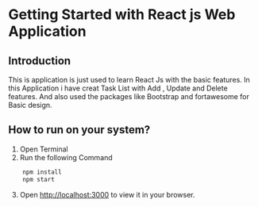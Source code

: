 # Getting Started with React js Web Application

## Introduction
This is application is just used to learn React Js with the basic features. In this Application i have creat Task List with Add , Update and Delete features. And also used the packages like Bootstrap and fortawesome for Basic design.

## How to run on your system?

1. Open Terminal
2. Run the following Command
```sh
    npm install
    npm start
```
3.  Open [http://localhost:3000](http://localhost:3000) to view it in your browser.
 